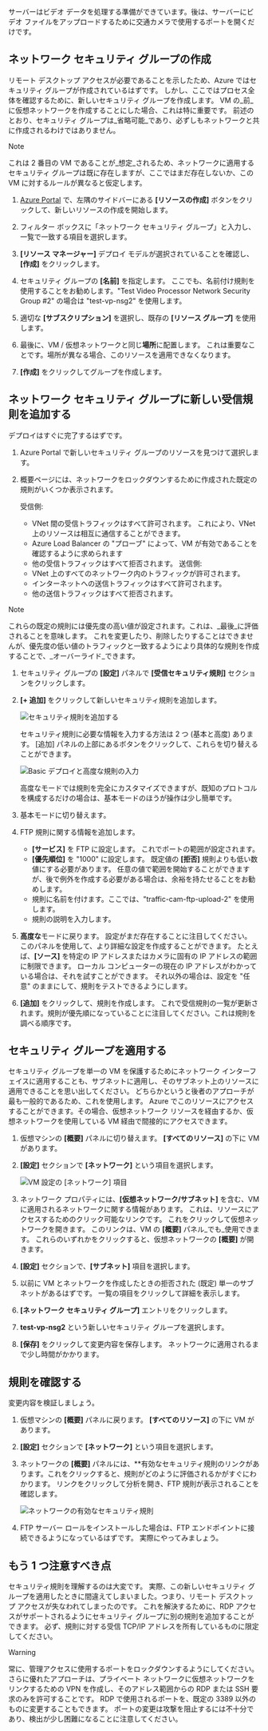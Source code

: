 サーバーはビデオ データを処理する準備ができています。後は、サーバーにビデオ ファイルをアップロードするために交通カメラで使用するポートを開くだけです。 

## <a name="create-a-network-security-group"></a>ネットワーク セキュリティ グループの作成

リモート デスクトップ アクセスが必要であることを示したため、Azure ではセキュリティ グループが作成されているはずです。 しかし、ここではプロセス全体を確認するために、新しいセキュリティ グループを作成します。 VM の_前_に仮想ネットワークを作成することにした場合、これは特に重要です。 前述のとおり、セキュリティ グループは_省略可能_であり、必ずしもネットワークと共に作成されるわけではありません。

> [!NOTE]
> これは 2 番目の VM であることが_想定_されるため、ネットワークに適用するセキュリティ グループは既に存在しますが、ここではまだ存在しないか、この VM に対するルールが異なると仮定します。

1. [Azure Portal](https://portal.azure.com?azure-portal=true) で、左隅のサイドバーにある **[リソースの作成]** ボタンをクリックして、新しいリソースの作成を開始します。

1. フィルター ボックスに「ネットワーク セキュリティ グループ」と入力し、一覧で一致する項目を選択します。

1. **[リソース マネージャー]** デプロイ モデルが選択されていることを確認し、**[作成]** をクリックします。

1. セキュリティ グループの **[名前]** を指定します。 ここでも、名前付け規則を使用することをお勧めします。"Test Video Processor Network Security Group #2" の場合は "test-vp-nsg2" を使用します。

1. 適切な **[サブスクリプション]** を選択し、既存の **[リソース グループ]** を使用します。

1. 最後に、VM / 仮想ネットワークと同じ**場所**に配置します。 これは重要なことです。場所が異なる場合、このリソースを適用できなくなります。

1. **[作成]** をクリックしてグループを作成します。

## <a name="add-a-new-inbound-rule-to-our-network-security-group"></a>ネットワーク セキュリティ グループに新しい受信規則を追加する

デプロイはすぐに完了するはずです。

1. Azure Portal で新しいセキュリティ グループのリソースを見つけて選択します。

1. 概要ページには、ネットワークをロックダウンするために作成された既定の規則がいくつか表示されます。

    受信側:

    - VNet 間の受信トラフィックはすべて許可されます。 これにより、VNet 上のリソースは相互に通信することができます。
    - Azure Load Balancer の "プローブ" によって、VM が有効であることを確認するように求められます
    - 他の受信トラフィックはすべて拒否されます。
    送信側:
    - VNet 上のすべてのネットワーク内のトラフィックが許可されます。
    - インターネットへの送信トラフィックはすべて許可されます。
    - 他の送信トラフィックはすべて拒否されます。

> [!NOTE]
> これらの既定の規則には優先度の高い値が設定されます。これは、_最後_に評価されることを意味します。 これを変更したり、削除したりすることはできませんが、優先度の低い値のトラフィックと一致するようにより具体的な規則を作成することで、_オーバーライド_できます。

1. セキュリティ グループの **[設定]** パネルで **[受信セキュリティ規則]** セクションをクリックします。

1. **[+ 追加]** をクリックして新しいセキュリティ規則を追加します。

    ![セキュリティ規則を追加する](../media-drafts/8-add-rule.png)

    セキュリティ規則に必要な情報を入力する方法は 2 つ (基本と高度) あります。 [追加] パネルの上部にあるボタンをクリックして、これらを切り替えることができます。

    ![Basic デプロイと高度な規則の入力](../media-drafts/8-advanced-create-rule.png)

    高度なモードでは規則を完全にカスタマイズできますが、既知のプロトコルを構成するだけの場合は、基本モードのほうが操作は少し簡単です。

1. 基本モードに切り替えます。

1. FTP 規則に関する情報を追加します。

    - **[サービス]** を FTP に設定します。 これでポートの範囲が設定されます。
    - **[優先順位]** を "1000" に設定します。 既定値の **[拒否]** 規則よりも低い数値にする必要があります。 任意の値で範囲を開始することができますが、後で例外を作成する必要がある場合は、余裕を持たせることをお勧めします。
    - 規則に名前を付けます。ここでは、"traffic-cam-ftp-upload-2" を使用します。
    - 規則の説明を入力します。

1. **高度な**モードに戻ります。 設定がまだ存在することに注目してください。 このパネルを使用して、より詳細な設定を作成することができます。 たとえば、**[ソース]** を特定の IP アドレスまたはカメラに固有の IP アドレスの範囲に制限できます。 ローカル コンピューターの現在の IP アドレスがわかっている場合は、それを試すことができます。 それ以外の場合は、設定を "任意" のままにして、規則をテストできるようにします。

1. **[追加]** をクリックして、規則を作成します。 これで受信規則の一覧が更新されます。規則が優先順になっていることに注目してください。これは規則を調べる順序です。
    
## <a name="apply-the-security-group"></a>セキュリティ グループを適用する

セキュリティ グループを単一の VM を保護するためにネットワーク インターフェイスに適用することも、サブネットに適用し、そのサブネット上のリソースに適用できることを思い出してください。 どちらかというと後者のアプローチが最も一般的であるため、これを使用します。 Azure でこのリソースにアクセスすることができます。その場合、仮想ネットワーク リソースを経由するか、仮想ネットワークを使用している VM 経由で間接的にアクセスできます。

1. 仮想マシンの **[概要]** パネルに切り替えます。 **[すべてのリソース]** の下に VM があります。

1. **[設定]** セクションで **[ネットワーク]** という項目を選択します。

    ![VM 設定の [ネットワーク] 項目](../media-drafts/8-network-settings.png)

1. ネットワーク プロパティには、**[仮想ネットワーク/サブネット]** を含む、VM に適用されるネットワークに関する情報があります。 これは、リソースにアクセスするためのクリック可能なリンクです。 これをクリックして仮想ネットワークを開きます。 このリンクは、VM の **[概要]** パネル_でも_使用できます。 これらのいずれかをクリックすると、仮想ネットワークの **[概要]** が開きます。

1. **[設定]** セクションで、**[サブネット]** 項目を選択します。

1. 以前に VM とネットワークを作成したときの拒否された (既定) 単一のサブネットがあるはずです。 一覧の項目をクリックして詳細を表示します。

1. **[ネットワーク セキュリティ グループ]** エントリをクリックします。

1. **test-vp-nsg2** という新しいセキュリティ グループを選択します。

1. **[保存]** をクリックして変更内容を保存します。 ネットワークに適用されるまで少し時間がかかります。

## <a name="verify-the-rules"></a>規則を確認する

変更内容を検証しましょう。

1. 仮想マシンの **[概要]** パネルに戻ります。 **[すべてのリソース]** の下に VM があります。

1. **[設定]** セクションで **[ネットワーク]** という項目を選択します。

1. ネットワークの **[概要]** パネルには、**有効なセキュリティ規則のリンクがあります。これをクリックすると、規則がどのように評価されるかがすぐにわかります。 リンクをクリックして分析を開き、FTP 規則が表示されることを確認します。

    ![ネットワークの有効なセキュリティ規則](../media-drafts/8-effective-rules.png)

1. FTP サーバー ロールをインストールした場合は、FTP エンドポイントに接続できるようになっているはずです。 実際にやってみましょう。

## <a name="one-more-thing"></a>もう 1 つ注意すべき点

セキュリティ規則を理解するのは大変です。 実際、この新しいセキュリティ グループを適用したときに間違えてしまいました。つまり、リモート デスクトップ アクセスが失なわれてしまったのです。 これを解決するために、RDP アクセスがサポートされるようにセキュリティ グループに別の規則を追加することができます。 必ず、規則に対する受信 TCP/IP アドレスを所有しているものに限定してください。

> [!WARNING]
> 常に、管理アクセスに使用するポートをロックダウンするようにしてください。 さらに優れたアプローチは、プライベート ネットワークに仮想ネットワークをリンクするための VPN を作成し、そのアドレス範囲からの RDP または SSH 要求のみを許可することです。 RDP で使用されるポートを、既定の 3389 以外のものに変更することもできます。 ポートの変更は攻撃を阻止するには不十分であり、検出が少し困難になることに注意してください。